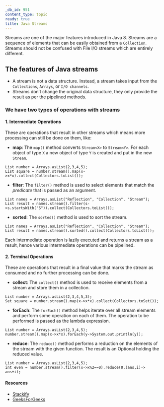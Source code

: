 ```yaml
---
_db_id: 951
content_type: topic
ready: true
title: Java Streams
---
```


Streams are one of the major features introduced in Java 8. Streams are a sequence of elements that can be easily obtained from a `Collection`. Streams should not be confused with File I/O streams which are entirely different.

## The features of Java streams

- A stream is not a data structure. Instead, a stream takes input from the `Collections`, `Arrays`, or `I/O channels`.
- Streams don’t change the original data structure, they only provide the result as per the pipelined methods.

### We have two types of operations with streams

#### 1. Intermediate Operations

These are operations that result in other streams which means more processing can still be done on them, like:

- **map**: The `map()` method converts `Stream<X>` to `Stream<Y>`. For each object of type `X` a new object of type `Y` is created and put in the new `Stream`.

```
List number = Arrays.asList(2,3,4,5);
List square = number.stream().map(x->x*x).collect(Collectors.toList());
```

- **filter**: The `filter()` method is used to select elements that match the *predicate* that is passed as an argument.

```
List names = Arrays.asList("Reflection", "Collection", "Stream");
List result = names.stream().filter(s->s.startsWith("S")).collect(Collectors.toList());
```

- **sorted**: The `sorted()` method is used to sort the stream.

```
List names = Arrays.asList("Reflection", "Collection", "Stream");
List result = names.stream().sorted().collect(Collectors.toList());
```

Each intermediate operation is lazily executed and returns a stream as a result, hence various intermediate operations can be pipelined.

#### 2. Terminal Operations

These are operations that result in a final value that marks the stream as consumed and no further processing can be done.

- **collect**: The `collect()` method is used to receive elements from a stream and store them in a collection.

```
List number = Arrays.asList(2,3,4,5,3);
Set square = number.stream().map(x->x*x).collect(Collectors.toSet());
```

- **forEach**: The `forEach()` method helps iterate over all stream elements and perform some operation on each of them. The operation to be performed is passed as the lambda expression.

```
List number = Arrays.asList(2,3,4,5);
number.stream().map(x->x*x).forEach(y->System.out.println(y));
```

- **reduce**: The `reduce()` method performs a reduction on the elements of the stream with the given function. The result is an Optional holding the reduced value.

```
List number = Arrays.asList(2,3,4,5);
int even = number.stream().filter(x->x%2==0).reduce(0,(ans,i)-> ans+i);
```

#### Resources
- [Stackify](https://stackify.com/streams-guide-java-8/)
- [GeeksForGeeks](https://www.geeksforgeeks.org/stream-in-java/)
